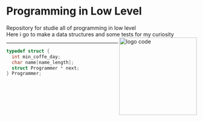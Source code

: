 # Programming in Low Level

Repository for studie all of programming in low level\
Here i go to make a data structures and some tests for my curiosity
<img
src="https://cdn-icons-png.flaticon.com/512/868/868786.png" min-width="10" max-width="200" width="205" align="right" alt="logo code">

---

```C
typedef struct {
  int min_coffe_day;
  char name[name_length];
  struct Programmer * next;
} Programmer;
```
